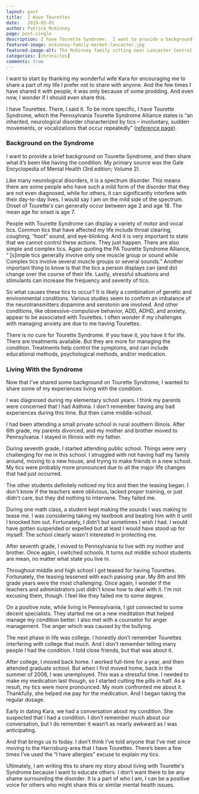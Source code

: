 ```yaml
---
layout: post
title:  I Have Tourettes
date:   2019-05-01
author: Patrick McKinney
page: post-single
description: I have Tourette Syndrome.  I want to provide a background on this condition, and share my experience living with it.
featured-image: mckinney-family-market-lancaster.jpg
featured-image-alt: The McKinney family sitting near Lancaster Central Market
categories: [chronicles]
comments: true
---
```

I want to start by thanking my wonderful wife Kara for encouraging me to share a part of my life I prefer not to share with anyone.  And the few times I have shared it with people, it was only because of some prodding.  And even now, I wonder if I should even share this.    

I have Tourettes.  There, I said it.  To be more specific, I have Tourette Syndrome, which the Pennsylvania Tourette Syndrome Alliance states is “an inherited, neurological disorder characterized by tics – involuntary, sudden movements, or vocalizations that occur repeatedly” ([reference page](http://www.patsainc.org/Tourettes-Info/Tourette-Syndrome-101.aspx)).  

### Background on the Syndrome

I want to provide a brief background on Tourette Syndrome, and then share what it’s been like having the condition.  My primary source was the Gale Encyclopedia of Mental Health (3rd edition; Volume 2).

Like many neurological disorders, it is a spectrum disorder.  This means there are some people who have such a mild form of the disorder that they are not even diagnosed, while for others, it can significantly interfere with their day-to-day lives.  I would say I am on the mild side of the spectrum.  Onset of Tourette's can generally occur between age 2 and age 18.  The mean age for onset is age 7.  

People with Tourette Syndrome can display a variety of motor and vocal tics.  Common tics that have affected my life include throat clearing, coughing, “hoot” sound, and eye-blinking.  And it is very important to state that we cannot control these actions.  They just happen.  There are also simple and complex tics.  Again quoting the PA Tourette Syndrome Alliance, “ [s]imple tics generally involve only one muscle group or sound while Complex tics involve several muscle groups or several sounds.”  Another important thing to know is that the tics a person displays can (and do) change over the course of their life.  Lastly, stressful situations and stimulants can increase the frequency and severity of tics.    

So what causes these tics to occur?  It is likely a combination of genetic and environmental conditions.  Various studies seem to confirm an imbalance of the neurotransmitters dopamine and serotonin are involved.  And other conditions, like obsessive-compulsive behavior, ADD, ADHD, and anxiety, appear to be associated with Tourettes.  I often wonder if my challenges with managing anxiety are due to me having Tourettes.

There is no cure for Tourette Syndrome.  If you have it, you have it for life.  There are treatments available.  But they are more for managing the condition.  Treatments help control the symptoms, and can include educational methods, psychological methods, and/or medication. 

### Living With the Syndrome

Now that I've shared some background on Tourette Syndrome, I wanted to share some of my experiences living with the condition.

I was diagnosed during my elementary school years. I think my parents were concerned that I had Asthma.  I don't remember having any bad experiences during this time. But then came middle-school.

I had been attending a small private school in rural southern Illinois. After 6th grade, my parents divorced, and my mother and brother moved to Pennsylvania. I stayed in Illinois with my father.

During seventh grade, I started attending public school.  Things were very challenging for me in this school.  I struggled with not having half my family around, moving to a new house, and trying to make friends in a new school.  My tics were probably more pronounced due to all the major life changes that had just occurred. 

The other students definitely noticed my tics and then the teasing began. I don't know if the teachers were oblivious, lacked proper training, or just didn't care, but they did nothing to intervene. They failed me. 

During one math class, a student kept making the sounds I was making to tease me. I was considering taking my textbook and beating him with it until I knocked him out. Fortunately, I didn't but sometimes I wish I had. I would have gotten suspended or expelled but at least I would have stood up for myself. The school clearly wasn't interested in protecting me.

After seventh grade, I moved to Pennsylvania to live with my mother and brother. Once again, I switched schools. It turns out middle school students are mean, no matter what state you live in.

Throughout middle and high school I got teased for having Tourettes. Fortunately, the teasing lessened with each passing year.  My 8th and 9th grade years were the most challenging.  Once again, I wonder if the teachers and administrators just didn't know how to deal with it.  I'm not excusing them, though. I feel like they failed me to some degree.

On a positive note, while living in Pennsylvania, I got connected to some decent specialists. They started me on a new meditation that helped manage my condition better.  I also met with a counselor for anger management. The anger which was caused by the bullying.

The next phase in life was college.  I honestly don’t remember Tourettes interfering with college that much.  And I don't remember telling many people I had the condition.  I told close friends, but that was about it.

After college, I moved back home.  I worked full-time for a year, and then attended graduate school.  But when I first moved home, back in the summer of 2008, I was unemployed. This was a stressful time. I needed to make my medication last though, so I started cutting the pills in half.  As a result, my tics were more pronounced. My mom confronted me about it.  Thankfully, she helped me pay for the medication.  And I began taking the regular dosage.  

Early in dating Kara, we had a conversation about my condition. She suspected that I had a condition. I don’t remember much about our conversation, but I do remember it wasn’t as nearly awkward as I was anticipating.   

And that brings us to today.  I don’t think I’ve told anyone that I’ve met since moving to the Harrisburg-area that I have Tourettes.  There’s been a few times I’ve used the “I have allergies” excuse to explain my tics. 

Ultimately, I am writing this to share my story about living with Tourette's Syndrome because I want to educate others. I don’t want there to be any shame surrounding the disorder. It is a part of who I am, I can be a positive voice for others who might share this or similar mental health issues.